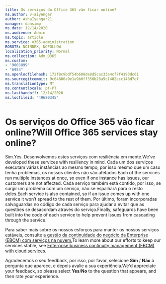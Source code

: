 ```yaml
---
title: Os serviços do Office 365 vão ficar online?
ms.author: v-aiyengar
author: AshaIyengar21
manager: dansimp
ms.date: 12/14/2020
ms.audience: Admin
ms.topic: article
ms.service: o365-administration
ROBOTS: NOINDEX, NOFOLLOW
localization_priority: Normal
ms.collection: Adm_O365
ms.custom:
- "9003899"
- "6953"
ms.openlocfilehash: 172f8c9bdf54b608de8d5cac33a4cf7f4193dc61
ms.sourcegitcommit: 9c64886a9e1a9b0ff356b28a5c1482ecc148d7ef
ms.translationtype: MT
ms.contentlocale: pt-PT
ms.lasthandoff: 12/14/2020
ms.locfileid: "49680345"
---
```

# <a name="will-office-365-services-stay-online"></a><span data-ttu-id="f556f-102">Os serviços do Office 365 vão ficar online?</span><span class="sxs-lookup"><span data-stu-id="f556f-102">Will Office 365 services stay online?</span></span>

<span data-ttu-id="f556f-103">Sim.</span><span class="sxs-lookup"><span data-stu-id="f556f-103">Yes.</span></span> <span data-ttu-id="f556f-104">Desenvolvemos estes serviços com resiliência em mente.</span><span class="sxs-lookup"><span data-stu-id="f556f-104">We've developed these services with resiliency in mind.</span></span> <span data-ttu-id="f556f-105">Cada um dos serviços executam várias instâncias ao mesmo tempo, por isso mesmo que um caso tenha problemas, os nossos clientes não são afetados.</span><span class="sxs-lookup"><span data-stu-id="f556f-105">Each of the services run multiple instances at once, so even if one instance has issues, our customers are not affected.</span></span> <span data-ttu-id="f556f-106">Cada serviço também está contido, por isso, se surgir um problema com um serviço, não se espalhará para o resto deles.</span><span class="sxs-lookup"><span data-stu-id="f556f-106">Each service is also contained, so if an issue comes up with one service it won’t spread to the rest of them.</span></span> <span data-ttu-id="f556f-107">Por último, foram incorporadas salvaguardas no código de cada serviço para ajudar a evitar que as questões se desacordam através do serviço.</span><span class="sxs-lookup"><span data-stu-id="f556f-107">Finally, safeguards have been built into the code of each service to help prevent issues from cascading through the service.</span></span>

<span data-ttu-id="f556f-108">Para saber mais sobre os nossos esforços para manter os nossos serviços estáveis, consulte [a gestão da continuidade do negócio da Enterprise (EBCM) com serviços na nuvem.](https://go.microsoft.com/fwlink/?linkid=2124377)</span><span class="sxs-lookup"><span data-stu-id="f556f-108">To learn more about our efforts to keep our services stable, see [Enterprise business continuity management (EBCM) with cloud services](https://go.microsoft.com/fwlink/?linkid=2124377).</span></span>

<span data-ttu-id="f556f-109">Agradecemos o seu feedback, por isso, por favor, selecione **Sim** / **Não** à pergunta que aparece, e depois avalie a sua experiência.</span><span class="sxs-lookup"><span data-stu-id="f556f-109">We'd appreciate your feedback, so please select **Yes**/**No** to the question that appears, and then rate your experience.</span></span>
